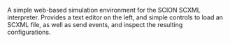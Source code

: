 A simple web-based simulation environment for the SCION SCXML interpreter. Provides a text editor on the left, and simple controls to load an SCXML file, as well as send events, and inspect the resulting configurations.
